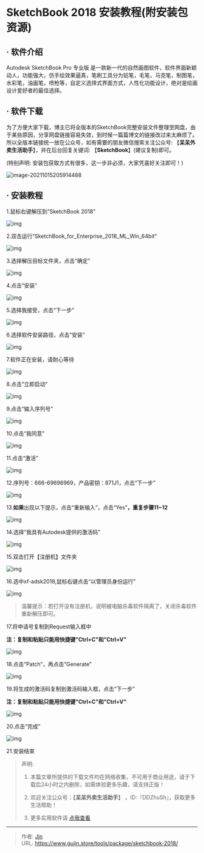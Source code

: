 # SketchBook 2018 安装教程(附安装包资源)


## · 软件介绍
Autodesk SketchBook Pro 专业版 是一款新一代的自然画图软件，软件界面新颖动人，功能强大，仿手绘效果逼真，笔刷工具分为铅笔，毛笔，马克笔，制图笔，水彩笔，油画笔，喷枪等，自定义选择式界面方式，人性化功能设计，绝对是绘画设计爱好者的最佳选择。


## · 软件下载
为了方便大家下载，博主已将全版本的SketchBook完整安装文件整理至网盘，由于某些原因，分享网盘链接容易失效，到时候一篇篇博文的链接改过来太麻烦了。所以全版本链接统一放在公众号，如有需要的朋友微信搜索关注公众号: 【**呆呆外卖生活助手**】，并在后台回复关键词: 【**SketchBook**】(建议复制)即可。

(特别声明: 安装包获取方式有很多，这一步非必须，大家凭喜好关注即可！)

![image-20211015205914488](https://img.gujin.store/img/image-20211015205914488.png)

## · 安装教程

1.鼠标右键解压到“SketchBook 2018”

![img](https://img.gujin.store/img/v2-bcabcd61d74b1b1c8ccfdba1673cf302_720w.png)

2.双击运行“SketchBook_for_Enterprise_2018_ML_Win_64bit”

![img](https://img.gujin.store/img/v2-e2e48afeb8e1c4c6269c631d83dcfd0d_720w.png)



3.选择解压目标文件夹，点击“确定”

![img](https://img.gujin.store/img/v2-6ac9c282d0ded4f68432172c3a4c162f_720w.png)

4.点击“安装”

![img](https://img.gujin.store/img/v2-84b317745b0f4f13d4e77bd8cab80283_720w.png)

5.选择我接受，点击“下一步”

![img](https://img.gujin.store/img/v2-0f82c202b96ec9e429a46c4d2aab735b_720w.png)

6.选择软件安装路径，点击“安装”

![img](https://img.gujin.store/img/v2-f95543b5807c6f5ebd09a9e04f2dc7b7_720w.png)

7.软件正在安装，请耐心等待

![img](https://img.gujin.store/img/v2-f02cf73739cb42ce980913fefc2a8400_720w.png)

8.点击“立即启动”

![img](https://img.gujin.store/img/v2-c499eea0e5cc5be5e8dbbc66948f69a0_720w.png)

9.点击“输入序列号”

![img](https://img.gujin.store/img/v2-b278c53f840e4c9b86b579e0c2de41f4_720w.png)

10.点击“我同意”

![img](https://img.gujin.store/img/v2-f60b98b804024eb8931e94a9fa1e5ef3_720w.png)

11.点击“激活”

![img](https://img.gujin.store/img/v2-ed8a67c30c395fcc7da95f7de84ced0d_720w.png)

12.序列号：666-69696969，产品密钥：871J1，点击“下一步”

![img](https://img.gujin.store/img/v2-1d2cd7851f1d711054355bbdcb39b60d_720w.png)

13.**如果**出现以下提示，点击“重新输入”，点击“Yes”**，重复步骤11~12**

![img](https://img.gujin.store/img/v2-191caf15e03aee2d1c8bcb545652d7ec_720w.png)

14.选择“我具有Autodesk提供的激活码”

![img](https://img.gujin.store/img/v2-b9e0fa215f6917796d4eecf70cfe75f5_720w.png)

15.双击打开【注册机】文件夹

![img](https://img.gujin.store/img/v2-5da2b1c844b2584550fdbb18e0a3da1e_720w.png)

16.选中xf-adsk2018,鼠标右键点击“以管理员身份运行”

![img](https://img.gujin.store/img/v2-60d2d7197badeff624760772ff87a72c_720w.png)

> 温馨提示：若打开没有注册机，说明被电脑杀毒软件隔离了，关闭杀毒软件重新解压即可。

17.将申请号复制到Request输入框中

**注：复制和粘贴只能用快捷键"Ctrl+C"和”Ctrl+V”**

![img](https://img.gujin.store/img/v2-ee590b08127ed712544dcd4f3545aad1_720w.png)

18.点击“Patch”，再点击“Generate”

![img](https://img.gujin.store/img/v2-a06c2c63587414f3eed7b8b94ccb8a3e_720w.png)

19.将生成的激活码复制到激活码输入框，点击“下一步”

**注：复制和粘贴只能用快捷键"Ctrl+C"和”Ctrl+V”**

![img](https://img.gujin.store/img/v2-e72776b5689e42991b8a4556027b5341_720w.png)

20.点击“完成”

![img](https://img.gujin.store/img/v2-e1a9046ca37676970bcdd1417fb15f7c_720w.png)

21.安装结束




> 声明: 
>
> 1. 本篇文章所提供的下载文件均在网络收集，不可用于商业用途，请于下载后24小时之内删除，如需体验更多乐趣，请支持正版！
>
> 2. 欢迎关注公众号：【**呆呆外卖生活助手**】 ，ID:『DDZhuSh』，获取更多生活帮助！
>
> 3. 更多实用软件请  [点我查看](/tools)

---

> 作者: [Jin](https://img.gujin.store/img/favicon.ico)  
> URL: https://www.gujin.store/tools/package/sketchbook-2018/  


